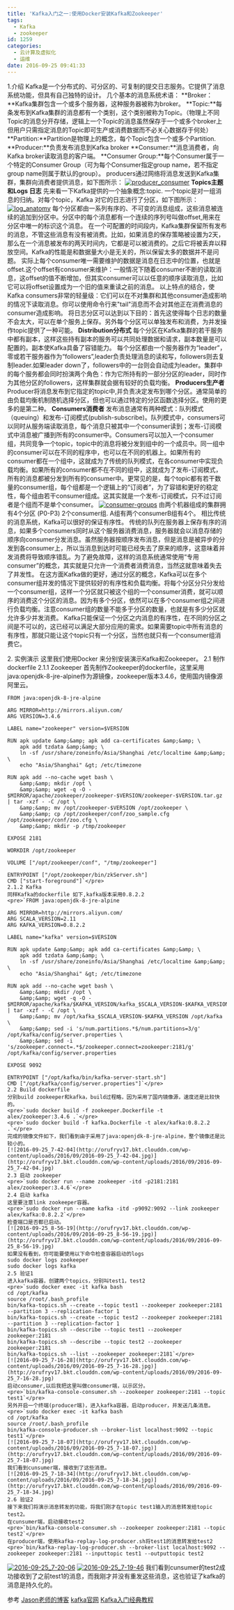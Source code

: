 ```yaml
---
title: 'Kafka入门之一:使用Docker安装Kafka和Zookeeper'
tags:
  - Kafka
  - zookeeper
id: 1259
categories:
  - 云计算及虚拟化
  - 运维
date: 2016-09-25 09:41:33
---
```


1.介绍
Kafka是一个分布式的、可分区的、可复制的提交日志服务。它提供了消息系统功能，但具有自己独特的设计。
几个基本的消息系统术语：
**Broker：**Kafka集群包含一个或多个服务器，这种服务器被称为broker。
**Topic:**每条发布到Kafka集群的消息都有一个类别，这个类别被称为Topic。（物理上不同Topic的消息分开存储，逻辑上一个Topic的消息虽然保存于一个或多个broker上但用户只需指定消息的Topic即可生产或消费数据而不必关心数据存于何处）
**Partition:**Partition是物理上的概念，每个Topic包含一个或多个Partition.
**Producer:**负责发布消息到Kafka broker
**Consumer:**消息消费者，向Kafka broker读取消息的客户端。
**Consumer Group:**每个Consumer属于一个特定的Consumer Group（可为每个Consumer指定group name，若不指定group name则属于默认的group）。
producers通过网络将消息发送到Kafka集群，集群向消费者提供消息，如下图所示：
[![producer_consumer](http://orufryv17.bkt.clouddn.com/wp-content/uploads/2016/09/producer_consumer.png)](http://orufryv17.bkt.clouddn.com/wp-content/uploads/2016/09/producer_consumer.png)
**Topics主题和Logs 日志**
先来看一下Kafka提供的一个抽象概念:topic.
一个topic是对一组消息的归纳。对每个topic，Kafka 对它的日志进行了分区，如下图所示：
[![log_anatomy](http://orufryv17.bkt.clouddn.com/wp-content/uploads/2016/09/log_anatomy.png)](http://orufryv17.bkt.clouddn.com/wp-content/uploads/2016/09/log_anatomy.png)
每个分区都由一系列有序的、不可变的消息组成，这些消息被连续的追加到分区中。分区中的每个消息都有一个连续的序列号叫做offset,用来在分区中唯一的标识这个消息。
在一个可配置的时间段内，Kafka集群保留所有发布的消息，不管这些消息有没有被消费。比如，如果消息的保存策略被设置为2天，那么在一个消息被发布的两天时间内，它都是可以被消费的。之后它将被丢弃以释放空间。Kafka的性能是和数据量大小是无关的，所以保留太多的数据并不是问题。
实际上每个consumer唯一需要维护的数据是消息在日志中的位置，也就是offset.这个offset有consumer来维护：一般情况下随着consumer不断的读取消息，这offset的值不断增加，但其实consumer可以以任意的顺序读取消息，比如它可以将offset设置成为一个旧的值来重读之前的消息。
以上特点的结合，使Kafka consumers非常的轻量级：它们可以在不对集群和其他consumer造成影响的情况下读取消息。你可以使用命令行来"tail"消息而不会对其他正在消费消息的consumer造成影响。
将日志分区可以达到以下目的：首先这使得每个日志的数量不会太大，可以在单个服务上保存。另外每个分区可以单独发布和消费，为并发操作topic提供了一种可能。
**Distribution分布式**
每个分区在Kafka集群的若干服务中都有副本，这样这些持有副本的服务可以共同处理数据和请求，副本数量是可以配置的。副本使Kafka具备了容错能力。
每个分区都由一个服务器作为“leader”，零或若干服务器作为“followers”,leader负责处理消息的读和写，followers则去复制leader.如果leader down了，followers中的一台则会自动成为leader。集群中的每个服务都会同时扮演两个角色：作为它所持有的一部分分区的leader，同时作为其他分区的followers，这样集群就会据有较好的负载均衡。
**Producers生产者**
Producer将消息发布到它指定的topic中,并负责决定发布到哪个分区。通常简单的由负载均衡机制随机选择分区，但也可以通过特定的分区函数选择分区。使用的更多的是第二种。
**Consumers消费者**
发布消息通常有两种模式：队列模式（queuing）和发布-订阅模式(publish-subscribe)。队列模式中，consumers可以同时从服务端读取消息，每个消息只被其中一个consumer读到；发布-订阅模式中消息被广播到所有的consumer中。Consumers可以加入一个consumer 组，共同竞争一个topic，topic中的消息将被分发到组中的一个成员中。同一组中的consumer可以在不同的程序中，也可以在不同的机器上。如果所有的consumer都在一个组中，这就成为了传统的队列模式，在各consumer中实现负载均衡。如果所有的consumer都不在不同的组中，这就成为了发布-订阅模式，所有的消息都被分发到所有的consumer中。更常见的是，每个topic都有若干数量的consumer组，每个组都是一个逻辑上的“订阅者”，为了容错和更好的稳定性，每个组由若干consumer组成。这其实就是一个发布-订阅模式，只不过订阅者是个组而不是单个consumer。
[![consumer-groups](http://orufryv17.bkt.clouddn.com/wp-content/uploads/2016/09/consumer-groups.png)](http://orufryv17.bkt.clouddn.com/wp-content/uploads/2016/09/consumer-groups.png)
由两个机器组成的集群拥有4个分区 (P0-P3) 2个consumer组. A组有两个consumerB组有4个。
相比传统的消息系统，Kafka可以很好的保证有序性。
传统的队列在服务器上保存有序的消息，如果多个consumers同时从这个服务器消费消息，服务器就会以消息存储的顺序向consumer分发消息。虽然服务器按顺序发布消息，但是消息是被异步的分发到各consumer上，所以当消息到达时可能已经失去了原来的顺序，这意味着并发消费将导致顺序错乱。为了避免故障，这样的消息系统通常使用“专用consumer”的概念，其实就是只允许一个消费者消费消息，当然这就意味着失去了并发性。
在这方面Kafka做的更好，通过分区的概念，Kafka可以在多个consumer组并发的情况下提供较好的有序性和负载均衡。将每个分区分只分发给一个consumer组，这样一个分区就只被这个组的一个consumer消费，就可以顺序的消费这个分区的消息。因为有多个分区，依然可以在多个consumer组之间进行负载均衡。注意consumer组的数量不能多于分区的数量，也就是有多少分区就允许多少并发消费。
Kafka只能保证一个分区之内消息的有序性，在不同的分区之间是不可以的，这已经可以满足大部分应用的需求。如果需要topic中所有消息的有序性，那就只能让这个topic只有一个分区，当然也就只有一个consumer组消费它。

2\. 实例演示
这里我们使用Docker 来分别安装演示Kafka和Zookeeper。
2.1 制作dockerfile
2.1.1 Zookeeper
首先制作Zookeeper的dockerfile，这里采用java:openjdk-8-jre-alpine作为源镜像，zookeeper版本3.4.6，使用国内镜像源阿里云。

    FROM java:openjdk-8-jre-alpine

    ARG MIRROR=http://mirrors.aliyun.com/
    ARG VERSION=3.4.6

    LABEL name="zookeeper" version=$VERSION

    RUN apk update &amp;&amp; apk add ca-certificates &amp;&amp; \
        apk add tzdata &amp;&amp; \
        ln -sf /usr/share/zoneinfo/Asia/Shanghai /etc/localtime &amp;&amp; \
        echo "Asia/Shanghai" &gt; /etc/timezone

    RUN apk add --no-cache wget bash \
        &amp;&amp; mkdir /opt \
        &amp;&amp; wget -q -O - $MIRROR/apache/zookeeper/zookeeper-$VERSION/zookeeper-$VERSION.tar.gz | tar -xzf - -C /opt \
        &amp;&amp; mv /opt/zookeeper-$VERSION /opt/zookeeper \
        &amp;&amp; cp /opt/zookeeper/conf/zoo_sample.cfg /opt/zookeeper/conf/zoo.cfg \
        &amp;&amp; mkdir -p /tmp/zookeeper

    EXPOSE 2181

    WORKDIR /opt/zookeeper

    VOLUME ["/opt/zookeeper/conf", "/tmp/zookeeper"]

    ENTRYPOINT ["/opt/zookeeper/bin/zkServer.sh"]
    CMD ["start-foreground"]`</pre>
    2.1.2 Kafka
    同样Kafka的dockerfile 如下,kafka版本采用0.8.2.2
    <pre>`FROM java:openjdk-8-jre-alpine

    ARG MIRROR=http://mirrors.aliyun.com/
    ARG SCALA_VERSION=2.11
    ARG KAFKA_VERSION=0.8.2.2

    LABEL name="kafka" version=$VERSION

    RUN apk update &amp;&amp; apk add ca-certificates &amp;&amp; \
        apk add tzdata &amp;&amp; \
        ln -sf /usr/share/zoneinfo/Asia/Shanghai /etc/localtime &amp;&amp; \
        echo "Asia/Shanghai" &gt; /etc/timezone

    RUN apk add --no-cache wget bash \
        &amp;&amp; mkdir /opt \
        &amp;&amp; wget -q -O - $MIRROR/apache/kafka/$KAFKA_VERSION/kafka_$SCALA_VERSION-$KAFKA_VERSION.tgz | tar -xzf - -C /opt \
        &amp;&amp; mv /opt/kafka_$SCALA_VERSION-$KAFKA_VERSION /opt/kafka \
    	&amp;&amp; sed -i 's/num.partitions.*$/num.partitions=3/g' /opt/kafka/config/server.properties \
    	&amp;&amp; sed -i 's/zookeeper.connect=.*$/zookeeper.connect=zookeeper:2181/g'  /opt/kafka/config/server.properties 

    EXPOSE 9092

    ENTRYPOINT ["/opt/kafka/bin/kafka-server-start.sh"]
    CMD ["/opt/kafka/config/server.properties"]`</pre>
    2.2 Build dockerfile
    分别build zookeeper和kafka，build过程略，因为采用了国内镜像源，速度还是比较快的。
    <pre>`sudo docker build -f zookeeper.Dockerfile -t alex/zookeeper:3.4.6 .`</pre>
    <pre>`sudo docker build -f kafka.Dockerfile -t alex/kafka:0.8.2.2 .`</pre>
    完成的镜像文件如下，我们看到由于采用了java:openjdk-8-jre-alpine，整个镜像还是比较小的。
    [![2016-09-25_7-42-04](http://orufryv17.bkt.clouddn.com/wp-content/uploads/2016/09/2016-09-25_7-42-04.jpg)](http://orufryv17.bkt.clouddn.com/wp-content/uploads/2016/09/2016-09-25_7-42-04.jpg)
    2.3 启动 zookeeper
    <pre>`sudo docker run --name zookeeper -itd -p2181:2181 alex/zookeeper:3.4.6`</pre>
    2.4 启动 kafka
    这里要注意link zookeeper容器。
    <pre>`sudo docker run --name kafka -itd -p9092:9092 --link zookeeper alex/kafka:0.8.2.2`</pre>
    检查端口是否都已启动。
    [![2016-09-25_8-56-19](http://orufryv17.bkt.clouddn.com/wp-content/uploads/2016/09/2016-09-25_8-56-19.jpg)](http://orufryv17.bkt.clouddn.com/wp-content/uploads/2016/09/2016-09-25_8-56-19.jpg)
    如果没有看到，你可能要使用以下命令检查容器启动的logs
    sudo docker logs zookeeper
    sudo docker logs kafka
    2.5 验证1
    进入kafka容器，创建两个topics，分别叫test1，test2
    <pre>`sudo docker exec -it kafka bash
    cd /opt/kafka
    source /root/.bash_profile
    bin/kafka-topics.sh --create --topic test1 --zookeeper zookeeper:2181 --partition 3 --replication-factor 1
    bin/kafka-topics.sh --create --topic test2 --zookeeper zookeeper:2181 --partition 3 --replication-factor 1
    bin/kafka-topics.sh --describe --topic test1 --zookeeper zookeeper:2181
    bin/kafka-topics.sh --describe --topic test2 --zookeeper zookeeper:2181
    bin/kafka-topics.sh --list --zookeeper zookeeper:2181`</pre>
    [![2016-09-25_7-16-28](http://orufryv17.bkt.clouddn.com/wp-content/uploads/2016/09/2016-09-25_7-16-28.jpg)](http://orufryv17.bkt.clouddn.com/wp-content/uploads/2016/09/2016-09-25_7-16-28.jpg)
    启动consumer,以后我把这里叫做consumer端，以示区分。
    <pre>`bin/kafka-console-consumer.sh --zookeeper zookeeper:2181 --topic test1`</pre>
    另外开启一个终端(producer端)，进入kafka容器，启动producer，并发送几条消息。
    <pre>`sudo docker exec -it kafka bash
    cd /opt/kafka
    source /root/.bash_profile
    bin/kafka-console-producer.sh --broker-list localhost:9092 --topic test1`</pre>
    [![2016-09-25_7-18-07](http://orufryv17.bkt.clouddn.com/wp-content/uploads/2016/09/2016-09-25_7-18-07.jpg)](http://orufryv17.bkt.clouddn.com/wp-content/uploads/2016/09/2016-09-25_7-18-07.jpg)
    我们看到cunsumer端，接收到了这些消息。
    [![2016-09-25_7-18-34](http://orufryv17.bkt.clouddn.com/wp-content/uploads/2016/09/2016-09-25_7-18-34.jpg)](http://orufryv17.bkt.clouddn.com/wp-content/uploads/2016/09/2016-09-25_7-18-34.jpg)
    2.6 验证2
    接下来我们将演示消息转发的功能，将我们刚才在topic test1输入的消息转发给topic test2。
    在cunsumer端，启动接收test2
    <pre>`bin/kafka-console-consumer.sh --zookeeper zookeeper:2181 --topic test2`</pre>
    在producer端，使用kafka-replay-log-producer.sh将test1的消息转发给test2
    <pre>`bin/kafka-replay-log-producer.sh --broker-list localhost:9092 --zookeeper zookeeper:2181 --inputtopic test1 --outputtopic test2

[![2016-09-25_7-20-06](http://orufryv17.bkt.clouddn.com/wp-content/uploads/2016/09/2016-09-25_7-20-06.jpg)](http://orufryv17.bkt.clouddn.com/wp-content/uploads/2016/09/2016-09-25_7-20-06.jpg)
[![2016-09-25_7-19-46](http://orufryv17.bkt.clouddn.com/wp-content/uploads/2016/09/2016-09-25_7-19-46.jpg)](http://orufryv17.bkt.clouddn.com/wp-content/uploads/2016/09/2016-09-25_7-19-46.jpg)
我们看到cunsumer的test2成功接收到了之前test1的消息，而我刚才并没有重发这些消息，这也验证了kafka的消息是持久化的。

参考
[Jason老师的博客](http://www.jasongj.com/tags/Kafka/)
[kafka官网](http://kafka.apache.org/documentation.html)
[Kafka入门经典教程](http://www.aboutyun.com/thread-12882-1-1.html)
